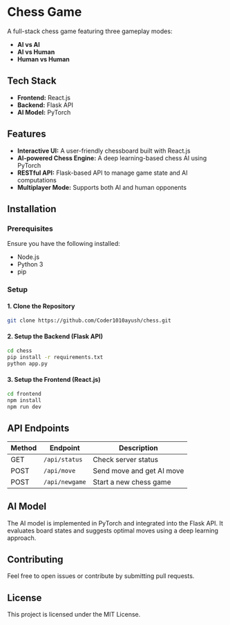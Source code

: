 # Chess Game

A full-stack chess game featuring three gameplay modes:
- **AI vs AI**
- **AI vs Human**
- **Human vs Human**

## Tech Stack

- **Frontend:** React.js
- **Backend:** Flask API
- **AI Model:** PyTorch

## Features
- **Interactive UI:** A user-friendly chessboard built with React.js
- **AI-powered Chess Engine:** A deep learning-based chess AI using PyTorch
- **RESTful API:** Flask-based API to manage game state and AI computations
- **Multiplayer Mode:** Supports both AI and human opponents

## Installation

### Prerequisites
Ensure you have the following installed:
- Node.js
- Python 3
- pip

### Setup

#### 1. Clone the Repository
```sh
git clone https://github.com/Coder1010ayush/chess.git
```

#### 2. Setup the Backend (Flask API)
```sh
cd chess
pip install -r requirements.txt
python app.py
```

#### 3. Setup the Frontend (React.js)
```sh
cd frontend
npm install
npm run dev
```

## API Endpoints

| Method | Endpoint       | Description                  |
|--------|--------------|------------------------------|
| GET    | `/api/status` | Check server status          |
| POST   | `/api/move`   | Send move and get AI move    |
| POST   | `/api/newgame` | Start a new chess game       |

## AI Model
The AI model is implemented in PyTorch and integrated into the Flask API. It evaluates board states and suggests optimal moves using a deep learning approach.

## Contributing
Feel free to open issues or contribute by submitting pull requests.

## License
This project is licensed under the MIT License.

